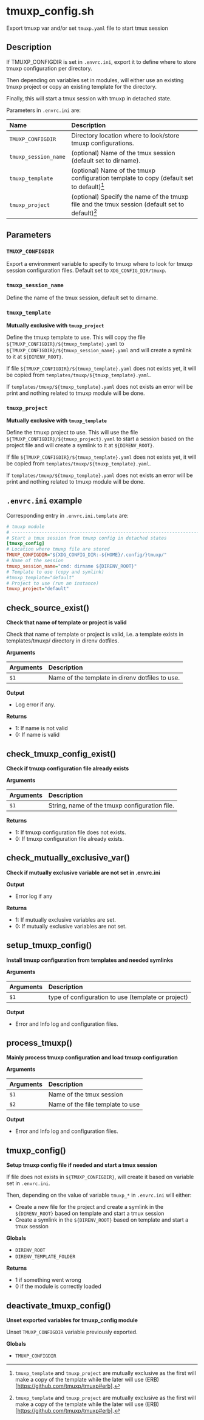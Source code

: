 # tmuxp_config.sh

Export tmuxp var and/or set `tmuxp.yaml` file to start tmux session

## Description


If TMUXP_CONFIGDIR is set in `.envrc.ini`, export it to define where to
store tmuxp configuration per directory.

Then depending on variables set in modules, will either use an existing
tmuxp project or copy an existing template for the directory.

Finally, this will start a tmux session with tmuxp in detached state.

Parameters in `.envrc.ini` are:

<center>

| Name                    | Description                                                                                     |
| :---------------------- | :----------------------------------------------------------------------------------             |
| `TMUXP_CONFIGDIR`       | Directory location where to look/store tmuxp configurations.                                    |
| `tmuxp_session_name`    | (optional) Name of the tmux session (default set to dirname).                                   |
| `tmuxp_template`        | (optional) Name of the tmuxp configuration template to copy (default set to default)[^1]        |
| `tmuxp_project`         | (optional) Specify the name of the tmuxp file and the tmux session (default set to default)[^1] |

</center>

[^1]:
    `tmuxp_template` and `tmuxp_project` are mutually exclusive as
    the first will make a copy of the template while the later will use
    (ERB)[https://github.com/tmuxp/tmuxp#erb].

## Parameters

### `TMUXP_CONFIGDIR`

Export a environment variable to specify to tmuxp where to look for
tmuxp session configuration files. Default set to
`XDG_CONFIG_DIR/tmuxp`.

### `tmuxp_session_name`

Define the name of the tmux session, default set to dirname.

### `tmuxp_template`

**Mutually exclusive with `tmuxp_project`**

Define the tmuxp template to use. This will copy the file
`${TMUXP_CONFIGDIR}/${tmuxp_template}.yaml` to
`${TMUXP_CONFIGDIR}/${tmuxp_session_name}.yaml` and will create
a symlink to it at `${DIRENV_ROOT}`.

If file `${TMUXP_CONFIGDIR}/${tmuxp_template}.yaml` does not
exists yet, it will be copied from
`templates/tmuxp/${tmuxp_template}.yaml`.

If `templates/tmuxp/${tmuxp_template}.yaml` does not exists an
error will be print and nothing related to tmuxp module will be done.

### `tmuxp_project`

**Mutually exclusive with `tmuxp_template`**

Define the tmuxp project to use. This will use the file
`${TMUXP_CONFIGDIR}/${tmuxp_project}.yaml` to start a session
based on the project file and will create a symlink to it at
`${DIRENV_ROOT}`.

If file `${TMUXP_CONFIGDIR}/${tmuxp_template}.yaml` does not
exists yet, it will be copied from
`templates/tmuxp/${tmuxp_template}.yaml`.

If `templates/tmuxp/${tmuxp_template}.yaml` does not exists an
error will be print and nothing related to tmuxp module will be done.

## `.envrc.ini` example

Corresponding entry in `.envrc.ini.template` are:

```ini
# tmuxp module
# ------------------------------------------------------------------------------
# Start a tmux session from tmuxp config in detached states
[tmuxp_config]
# Location where tmuxp file are stored
TMUXP_CONFIGDIR="${XDG_CONFIG_DIR:-${HOME}/.config/}tmuxp/"
# Name of the session
tmuxp_session_name="cmd: dirname ${DIRENV_ROOT}"
# Template to use (copy and symlink)
#tmuxp_template="default"
# Project to use (run an instance)
tmuxp_project="default"
```



## check_source_exist()

 **Check that name of template or project is valid**
 
 Check that name of template or project is valid, i.e. a template exists in
 templates/tmuxp/ directory in direnv dotfiles.


 **Arguments**

 | Arguments | Description |
 | :-------- | :---------- |
 | `$1` |  Name of the template in direnv dotfiles to use. |

 **Output**

 - Log error if any.

 **Returns**

 - 1: If name is not valid
 - 0: If name is valid

## check_tmuxp_config_exist()

 **Check if tmuxp configuration file already exists**
 


 **Arguments**

 | Arguments | Description |
 | :-------- | :---------- |
 | `$1` |  String, name of the tmuxp configuration file. |

 **Returns**

 - 1: If tmuxp configuration file does not exists.
 - 0: If tmuxp configuration file already exists.

## check_mutually_exclusive_var()

 **Check if mutually exclusive variable are not set in .envrc.ini**
 


 **Output**

 - Error log if any

 **Returns**

 - 1: If mutually exclusive variables are set.
 - 0: If mutually exclusive variables are not set.

## setup_tmuxp_config()

 **Install tmuxp configuration from templates and needed symlinks**
 


 **Arguments**

 | Arguments | Description |
 | :-------- | :---------- |
 | `$1` |  type of configuration to use (template or project) |

 **Output**

 - Error and Info log and configuration files.

## process_tmuxp()

 **Mainly process tmuxp configuration and load tmuxp configuration**
 


 **Arguments**

 | Arguments | Description |
 | :-------- | :---------- |
 | `$1` |  Name of the tmux session |
 | `$2` |  Name of the file template to use |

 **Output**

 - Error and Info log and configuration files.

## tmuxp_config()

 **Setup tmuxp config file if needed and start a tmux session**
 
 If file does not exists in `${TMUXP_CONFIGDIR}`, will create it based
 on variable set in `.envrc.ini`.
 
 Then, depending on the value of variable `tmuxp_*` in `.envrc.ini`
 will either:
 
   - Create a new file for the project and create a symlink in the
 `${DIRENV_ROOT}` based on template and start a tmux session
   - Create a symlink in the `${DIRENV_ROOT}` based on template and
 start a tmux session

 **Globals**

 - `DIRENV_ROOT`
 - `DIRENV_TEMPLATE_FOLDER`

 **Returns**

 - 1 if something went wrong
 - 0 if the module is correctly loaded

## deactivate_tmuxp_config()

 **Unset exported variables for tmuxp_config module**
 
 Unset `TMUXP_CONFIGDIR` variable previously exported.

 **Globals**

 - `TMUXP_CONFIGDIR`

